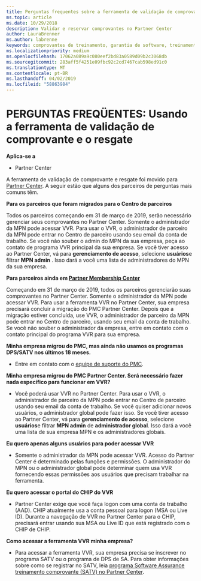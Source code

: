 ```yaml
---
title: Perguntas frequentes sobre a ferramenta de validação de comprovante | Partner Center
ms.topic: article
ms.date: 10/29/2018
description: Validar e reservar comprovantes no Partner Center
author: LauraBrenner
ms.author: labrenne
keywords: comprovantes de treinamento, garantia de software, treinamento, validar comprovantes, comprovante de reserva
ms.localizationpriority: medium
ms.openlocfilehash: 17062a089a9c080eef2bd83a0589d09b2c3068db
ms.sourcegitcommit: 283aff5f4251e09fbc92c2cd7467cab598ed91c0
ms.translationtype: MT
ms.contentlocale: pt-BR
ms.lasthandoff: 04/02/2019
ms.locfileid: "58863984"
---
```

# <a name="faq-using-the-voucher-validation-and-redemption-tool"></a>PERGUNTAS FREQÜENTES: Usando a ferramenta de validação de comprovante e o resgate 

**Aplica-se a**

- Partner Center

A ferramenta de validação de comprovante e resgate foi movido para [Partner Center](https://partner.microsoft.com/en-us/pcv/dashboard/overview). A seguir estão que alguns dos parceiros de perguntas mais comuns têm. 

**Para os parceiros que foram migrados para o Centro de parceiros**

 Todos os parceiros começando em 31 de março de 2019, serão necessário gerenciar seus comprovantes no Partner Center. Somente o administrador da MPN pode acessar VVR. Para usar o VVR, o administrador de parceiro da MPN pode entrar no Centro de parceiro usando seu email da conta de trabalho. Se você não souber o admin do MPN da sua empresa, peça ao contato de programa VVR principal da sua empresa.  Se você tiver acesso ao Partner Center, vá para **gerenciamento de acesso**, selecione **usuários**e filtrar **MPN admin** . Isso dará a você uma lista de administradores do MPN da sua empresa.  

**Para parceiros ainda em [Partner Membership Center](https://partner.microsoft.com/)**

Começando em 31 de março de 2019, todos os parceiros gerenciarão suas comprovantes no Partner Center. Somente o administrador da MPN pode acessar VVR. Para usar a ferramenta VVR no Partner Center, sua empresa precisará concluir a migração do PMC Partner Center. Depois que a migração estiver concluída, use VVR, o administrador de parceiro da MPN pode entrar no Centro de parceiro, usando seu email da conta de trabalho. Se você não souber o administrador da empresa, entre em contato com o contato principal do programa VVR para sua empresa.  


**Minha empresa migrou do PMC, mas ainda não usamos os programas DPS/SATV nos últimos 18 meses.**

- Entre em contato com o [equipe de suporte do PMC](mailto:proghelp@microsoft.com). 


**Minha empresa migrou do PMC Partner Center. Será necessário fazer nada específico para funcionar em VVR?** 

- Você poderá usar VVR no Partner Center.  Para usar o VVR, o administrador de parceiro da MPN pode entrar no Centro de parceiro usando seu email da conta de trabalho. Se você quiser adicionar novos usuários, o administrador global pode fazer isso. Se você tiver acesso ao Partner Center, vá para **gerenciamento de acesso**, selecione **usuários**e filtrar **MPN admin** de **administrador global**. Isso dará a você uma lista de sua empresa MPN e os administradores globais.  

**Eu quero apenas alguns usuários para poder acessar VVR**

- Somente o administrador da MPN pode acessar VVR. Acesso do Partner Center é determinado pelas funções e permissões. O administrador do MPN ou o administrador global pode determinar quem usa VVR fornecendo essas permissões aos usuários que precisam trabalhar na ferramenta.

**Eu quero acessar o portal do CHIP do VVR**

- Partner Center exige que você faça logon com uma conta de trabalho (AAD).  CHIP atualmente usa a conta pessoal para logon (MSA ou Live ID).  Durante a navegação de VVR no Partner Center para o CHIP, precisará entrar usando sua MSA ou Live ID que está registrado com o CHIP de CHIP.

**Como acessar a ferramenta VVR minha empresa?**

- Para acessar a ferramenta VVR, sua empresa precisa se inscrever no programa SATV ou o programa de DPS de SA.
Para obter informações sobre como se registrar no SATV, leia [programa Software Assurance treinamento comprovante (SATV) no Partner Center](software-assurance-satv.md).
 <!--
For information on how to enroll in Software Assurance DPS programs, read [Software Assurance programs in Partner Center](software-assurance-dps.md).-->
